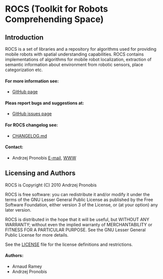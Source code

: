 ROCS (Toolkit for Robots Comprehending Space) 
=============================================

Introduction
------------

ROCS is a set of libraries and a repository for algorithms used for providing 
mobile robots with spatial understanding capabilities. ROCS contains 
implementations of algorithms for mobile robot localization, extraction of 
semantic information about environment from robotic sensors, place 
categorization etc. 

#### For more information see:
- [GitHub page](http://github.com/pronobis/ROCS)

#### Pleas report bugs and suggestions at:
- [GitHub issues page](http://github.com/pronobis/ROCS/issues)

#### For ROCS changelog see:
- [CHANGELOG.md](http://github.com/pronobis/ROCS/blob/master/CHANGELOG.md)  

#### Contact: 
- Andrzej Pronobis [E-mail](mailto:andrzej@pronobis.pro), [WWW](http://www.pronobis.pro)


Licensing and Authors 
---------------------

ROCS is Copyright (C) 2010  Andrzej Pronobis

ROCS is free software: you can redistribute it and/or modify it under the 
terms of the GNU Lesser General Public License as published by the Free 
Software Foundation, either version 3 of the License, or (at your option) 
any later version.

ROCS is distributed in the hope that it will be useful, but WITHOUT ANY 
WARRANTY; without even the implied warranty of MERCHANTABILITY or FITNESS 
FOR A PARTICULAR PURPOSE.  See the GNU Lesser General Public License for 
more details.

See the [LICENSE](http://github.com/pronobis/ROCS/blob/master/LICENSE) 
file for the license definitions and restrictions.

#### Authors:
- Arnaud Ramey
- Andrzej Pronobis

